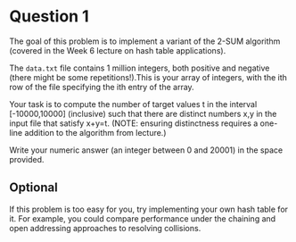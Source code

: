 # Question 1

The goal of this problem is to implement a variant of the 2-SUM algorithm (covered in the Week 6 lecture on hash table applications).

The `data.txt` file contains 1 million integers, both positive and negative (there might be some repetitions!).This is your array of integers, with the ith row of the file specifying the ith entry of the array.

Your task is to compute the number of target values t in the interval [-10000,10000] (inclusive) such that there are distinct numbers x,y in the input file that satisfy x+y=t. (NOTE: ensuring distinctness requires a one-line addition to the algorithm from lecture.)

Write your numeric answer (an integer between 0 and 20001) in the space provided.


## Optional

If this problem is too easy for you, try implementing your own hash table for it. For example, you could compare performance under the chaining and open addressing approaches to resolving collisions.



